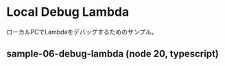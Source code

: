 # Local Debug Lambda

ローカルPCでLambdaをデバッグするためのサンプル。

## sample-06-debug-lambda (node 20, typescript)
